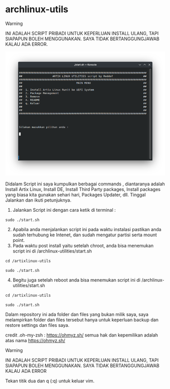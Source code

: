 # archlinux-utils

>[!WARNING]
>INI ADALAH SCRIPT PRIBADI UNTUK KEPERLUAN INSTALL ULANG, TAPI SIAPAPUN BOLEH MENGGUNAKAN. 
>SAYA TIDAK BERTANGGUNGJAWAB KALAU ADA ERROR.

![Contoh Screenshot](https://github.com/reddof/artixlinux-utils/blob/main/sub/screenshot/Screenshot_20231106_223739.png?raw=true)

Didalam Script ini saya kumpulkan berbagai commands , diantaranya adalah 
Install Artix Linux, Install DE, Install Third Party packages, 
Install packages yang biasa kita gunakan sehari hari, Packages Updater, dll. 
Tinggal Jalankan dan ikuti petunjuknya.



1. Jalankan Script ini dengan cara ketik di terminal :
```
sudo ./start.sh
```
2. Apabila anda menjalankan script ini pada waktu instalasi pastikan anda
   sudah terhubung ke Intenet, dan sudah mengatur partisi serta mount point.
3. Pada waktu post install yaitu setelah chroot, anda bisa menemukan script
   ini di /archlinux-utilities/start.sh
```
cd /artixlinux-utils
```
```
sudo ./start.sh
```
4. Begitu juga setelah reboot anda bisa menemukan script ini di
   /archlinux-utilities/start.sh
```
cd /artixlinux-utils
```
```
sudo ./start.sh
```

Dalam repository ini ada folder dan files yang bukan milik saya, saya melampirkan folder dan files tersebut hanya untuk keperluan backup dan restore settings dan files saya. 


credit .oh-my-zsh : https://ohmyz.sh/ semua hak dan kepemilikan adalah atas nama https://ohmyz.sh/

>[!WARNING]
>INI ADALAH SCRIPT PRIBADI UNTUK KEPERLUAN INSTALL ULANG, TAPI SIAPAPUN BOLEH MENGGUNAKAN. 
>SAYA TIDAK BERTANGGUNGJAWAB KALAU ADA ERROR

Tekan titik dua dan q (:q) untuk keluar vim.
